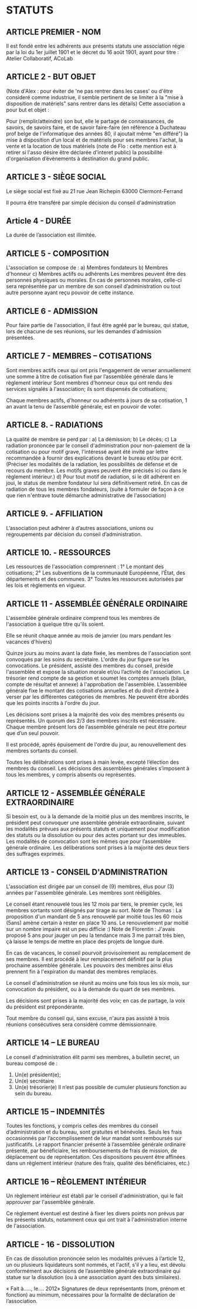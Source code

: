 STATUTS
=======


ARTICLE PREMIER - NOM
---------------------

Il est fondé entre les adhérents aux présents statuts une association régie par la loi du 1er juillet 1901 et le décret du 16 août 1901, ayant pour titre : Atelier Collaboratif, ACoLab


ARTICLE 2 - BUT OBJET
---------------------

(Note d'Alex : pour éviter de 'ne pas rentrer dans les cases' ou d'être consideré comme industriue, il semble pertinent de se limiter à la "mise à disposition de matériels" sans rentrer dans les détails)
Cette association a pour but et objet :

Pour (remplir/atteindre) son but, elle
le partage de connaissances, de savoirs, de savoirs faire, et de savoir faire-faire (en référence à Duchateau prof belge de l'informatique des années 80, il ajoutait même "en différé")
la mise à disposition d’un local et de matériels pour ses membres
l'achat, la  vente et la location de tous matériels (note de Flo : cette mention est à retirer si l'asso désire  être déclarée d'interet public)
la possibilité d'organisation d’évènements à destination du grand public.


ARTICLE 3 - SIÈGE SOCIAL
------------------------

Le siège social est fixé au 21 rue Jean Richepin 63000 Clermont-Ferrand

Il pourra être transféré par simple décision du conseil d'administration


Article 4 - DURÉE
-----------------

La durée de l’association est illimitée.


ARTICLE 5 - COMPOSITION
-----------------------

L'association se compose de :
a) Membres fondateurs
b) Membres d'honneur
c) Membres actifs ou adhérents
Les membres peuvent être des personnes physiques ou morales.
En cas de personnes morales, celle-ci sera représentée par un membre de son conseil d’administration ou tout autre personne ayant reçu pouvoir de cette instance.


ARTICLE 6 - ADMISSION
---------------------

Pour faire partie de l'association, il faut être agréé par le bureau, qui statue, lors de chacune de ses réunions, sur les demandes d'admission présentées.


ARTICLE 7 - MEMBRES – COTISATIONS
---------------------------------

Sont membres actifs ceux qui ont pris l'engagement de verser annuellement une somme à titre de cotisation fixé par l’assemblée générale dans le règlement intérieur
Sont membres d'honneur ceux qui ont rendu des services signalés à l'association; ils sont dispensés de cotisations;

Chaque membres actifs, d'honneur ou adhérents à jours de sa cotisation, 1 an avant la tenu de l’assemblé générale, est en pouvoir de voter.


ARTICLE 8. - RADIATIONS
-----------------------

La qualité de membre se perd par :
a) La démission;
b) Le décès;
c) La radiation prononcée par le conseil d'administration pour non-paiement de la cotisation ou pour motif grave, l'intéressé ayant été invité par lettre recommandée à fournir des explications devant le bureau et/ou par écrit.
(Préciser les modalités de la radiation, les possibilités de défense et de recours du membre.
Les motifs graves peuvent être précisés ici ou dans le règlement intérieur.)
d) Pour tout motif de radiation, si le dit adhérent en joui, le status de membre fondateur lui sera définitivement retiré. En cas de radiation de tous les membres fondateurs, (suite à formuler de façon à ce que rien n'entrave toute démarche administrative de l'association)


ARTICLE 9. - AFFILIATION
------------------------

L’association peut adhérer à d’autres associations, unions ou regroupements par décision du conseil d’administration.


ARTICLE 10. - RESSOURCES
------------------------

Les ressources de l'association comprennent :
1° Le montant des cotisations;
2° Les subventions de la communauté Européenne, l’État, des départements et des communes.
3° Toutes les ressources autorisées par les lois et règlements en vigueur.


ARTICLE 11 - ASSEMBLÉE GÉNÉRALE ORDINAIRE
-----------------------------------------

L'assemblée générale ordinaire comprend tous les membres de l'association à quelque titre qu'ils soient.

Elle se réunit chaque année au mois de janvier (ou mars pendant les vacances d'hivers)

Quinze jours au moins avant la date fixée, les membres de l'association sont convoqués par les soins du secrétaire. L'ordre du jour figure sur les convocations.
Le président, assisté des membres du conseil, préside l'assemblée et expose la situation morale et/ou l’activité de l'association.
Le trésorier rend compte de sa gestion et soumet les comptes annuels (bilan, compte de résultat et annexe) à l'approbation de l'assemblée.
L’assemblée générale fixe le montant des cotisations annuelles et du droit d’entrée à verser par les différentes catégories de membres.
Ne peuvent être abordés que les points inscrits à l'ordre du jour.

Les décisions sont prises à la majorité des voix des membres présents ou représentés. Un quorum des 2/3 des membres inscrits est nécessaire.
Chaque membre présent lors de l’assemblée générale ne peut être porteur que d’un seul pouvoir.

Il est procédé, après épuisement de l'ordre du jour, au renouvellement des membres sortants du conseil.

Toutes les délibérations sont prises à main levée, excepté l’élection des membres du conseil.
Les décisions des assemblées générales s’imposent à tous les membres, y compris absents ou représentés.


ARTICLE 12 - ASSEMBLÉE GÉNÉRALE EXTRAORDINAIRE
----------------------------------------------

Si besoin est, ou à la demande de la moitié plus un des membres inscrits, le président peut convoquer une assemblée générale extraordinaire, suivant les modalités prévues aux présents statuts et uniquement pour modification des statuts ou la dissolution ou pour des actes portant sur des immeubles.
Les modalités de convocation sont les mêmes que pour l’assemblée générale ordinaire.
Les délibérations sont prises à la majorité des deux tiers des suffrages exprimés.


ARTICLE 13 - CONSEIL D'ADMINISTRATION
-------------------------------------

L'association est dirigée par un conseil de (9) membres, élus pour (3) années par l'assemblée générale. Les membres sont rééligibles.

Le conseil étant renouvelé tous les 12 mois par tiers, le premier cycle, les membres sortants sont désignés par tirage au sort.
Note de Thomas : La proposition d'un mandant de 5  ans renouvelé par moitié tous les 60 mois (5ans) amène certain à rester en place 10 ans. Le renouvelement par moitié sur un nombre impaire est un peu difficie :)
Note de Florentin : J'avais proposé 5 ans pour jauger un peu la tendance mais 3 me parrait très bien, çà laisse le temps de mettre en place des projets de longue duré.


En cas de vacances, le conseil pourvoit provisoirement au remplacement de ses membres. Il est procédé à leur remplacement définitif par la plus prochaine assemblée générale. Les pouvoirs des membres ainsi élus prennent fin à l'expiration du mandat des membres remplacés.

Le conseil d'administration se réunit au moins une fois tous les six mois, sur convocation du président, ou à la demande du quart de ses membres.

Les décisions sont prises à la majorité des voix; en cas de partage, la voix du président est prépondérante.

Tout membre du conseil qui, sans excuse, n'aura pas assisté à trois réunions consécutives sera considéré comme démissionnaire.


ARTICLE 14 – LE BUREAU
----------------------

Le conseil d'administration élit parmi ses membres, à bulletin secret, un bureau composé de :
1) Un(e) président(e);
2) Un(e) secrétaire
3) Un(e) trésorier(e)
Il n’est pas possible de cumuler plusieurs fonction au sein du bureau.


ARTICLE 15 – INDEMNITÉS
-----------------------

Toutes les fonctions, y compris celles des membres du conseil d’administration et du bureau, sont gratuites et bénévoles. Seuls les frais occasionnés par l’accomplissement de leur mandat sont remboursés sur justificatifs. Le rapport financier présenté à l’assemblée générale ordinaire présente, par bénéficiaire, les remboursements de frais de mission, de déplacement ou de représentation.
Ces dispositions peuvent être affinées dans un règlement intérieur (nature des frais, qualité des bénéficiaires, etc.)


ARTICLE 16 – RÈGLEMENT INTÉRIEUR
--------------------------------

Un règlement intérieur est établi par le conseil d'administration, qui le fait approuver par l'assemblée générale.

Ce règlement éventuel est destiné à fixer les divers points non prévus par les présents statuts, notamment ceux qui ont trait à l'administration interne de l'association.


ARTICLE - 16 - DISSOLUTION
--------------------------

En cas de dissolution prononcée selon les modalités prévues à l’article 12, un ou plusieurs liquidateurs sont nommés, et l'actif, s'il y a lieu, est dévolu conformément aux décisions de l’assemblée générale extraordinaire qui statue sur la dissolution (ou à une association ayant des buts similaires).



 «  Fait à….., le…. 2012»
Signatures de deux représentants (nom, prénom et fonction) au minimum, nécessaires pour la formalité de déclaration de l’association.
